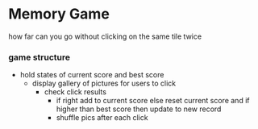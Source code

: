 # Memory Game

how far can you go without clicking on the same tile twice

### game structure
- hold states of current score and best score
  - display gallery of pictures for users to click
    - check click results
        - if right add to current score else reset current score and if higher than best score then update to new record
        - shuffle pics after each click
